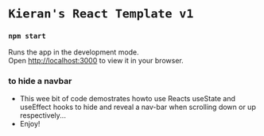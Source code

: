 # `Kieran's React Template v1`

### `npm start`

Runs the app in the development mode.\
Open [http://localhost:3000](http://localhost:3000) to view it in your browser.

### to hide a navbar

- This wee bit of code demostrates howto use Reacts useState and useEffect hooks to hide and reveal a nav-bar when scrolling down or up respectively...
- Enjoy!

